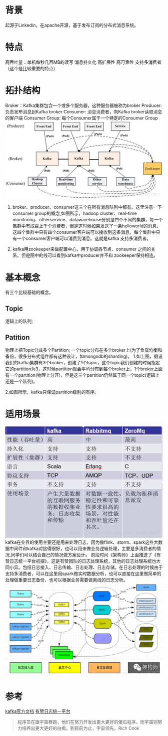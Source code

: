 # 背景
起源于Linkedin，在apache开源，基于发布订阅的分布式消息系统。

# 特点
高吞吐量：单机每秒几百MB的读写 
消息持久化 
高扩展性 
高可靠性 
支持多消费者（这个是比较重要的特点）

# 拓扑结构
Broker：Kafka集群包含一个或多个服务器，这种服务器被称为broker 
Producer: 负责发布消息到Kafka broker 
Consumer: 消息消费者，向Kafka broker读取消息的客户端 
Consumer Group: 每个Consumer属于一个特定的Consumer Group 
![这里写图片描述](kafka简介/1.png)

1. broker、producer、consumer这三个在所有消息队列中都有。这里注意一下consumer group的概念,如图所示，hadoop cluster、real-time monitoring、otherservice、datawarehouse分别是四个不同的集群，每一个集群中有成百上千个消费者，但是这时候如果发送了一条helloworld的消息，这四个集群中只有四个consumer客户端可以接收到这条消息，每个集群中只有一个consumer客户端可以消费到消息。这就是kafka 支持多消费者。

2. kafka用zookeeper来做配置中心，用于协调各节点、consumer 之间的关系。但是图中的线可以看到kafka中producer并不和 zookeeper保持相连。

# 基本概念
有三个比较基础的概念。

## Topic
逻辑上的队列;
## Patition
物理上把Topic分成多个Partition; 
一个topic分布在多个broker上(为了负载均衡和备份，很多分布式组件都有这种设计，如mongodb的sharding)。
1.如上图，假设我们的kafka集群有3个broker，创建了1个topic，这个topic我们创建的时候指定它的partition为3，这时候partition就会平均分布到每个broker上，1个broker上面有一个partition(物理上分开)，但是这三个partition仍然属于同一个topic(逻辑上还是一个队列)。

2.如图所示，kafka只保证partition级别的有序。

# 适用场景
![这里写图片描述](kafka简介/2.png)
kafka在业界的使用主要还是用来处理日志，因为像flink、storm、spark这些大数据中间件和kafka对接得很好，也可以用来做业务逻辑处理，主要是多消费者的情况,同学们可以结合自己的情况做方案设计。 
前段时间《架构师》上面推送了《有赞日志统一平台初探》，这是有赞团队的日志处理系统，其他的日志处理系统也大同小异。包括日志接入、日志传输、日志处理、日志存储。在日志处理的时候由于支持多消费者，可以在这里用spark做实时数据分析，也可以直接在这里做简单的处理做重要日志备份、也可以根据业务需要做离线的日志分析。 
![这里写图片描述](kafka简介/3.png)
# 参考
[kafka官方文档](http://kafka.apache.org/)
[有赞日志统一平台](http://tech.youzan.com/you-zan-tong-ri-zhi-ping-tai-chu-tan/?utm_source=tuicool&utm_medium=referral)

> 程序员在跟宇宙赛跑，他们在努力开发出更大更好的傻瓜程序，而宇宙则努力培养出更大更好的白痴。到目前为止，宇宙领先。Rich Cook